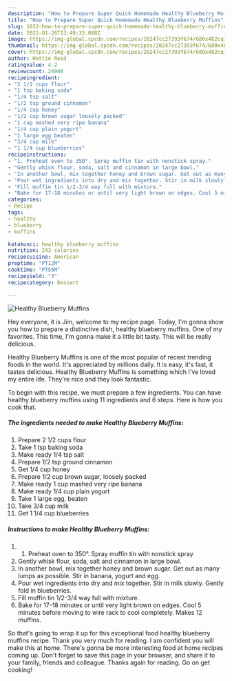 ```yaml
---
description: "How to Prepare Super Quick Homemade Healthy Blueberry Muffins"
title: "How to Prepare Super Quick Homemade Healthy Blueberry Muffins"
slug: 1032-how-to-prepare-super-quick-homemade-healthy-blueberry-muffins
date: 2022-01-26T13:49:33.088Z
image: https://img-global.cpcdn.com/recipes/20247cc27393f674/680x482cq70/healthy-blueberry-muffins-recipe-main-photo.jpg
thumbnail: https://img-global.cpcdn.com/recipes/20247cc27393f674/680x482cq70/healthy-blueberry-muffins-recipe-main-photo.jpg
cover: https://img-global.cpcdn.com/recipes/20247cc27393f674/680x482cq70/healthy-blueberry-muffins-recipe-main-photo.jpg
author: Hattie Reid
ratingvalue: 4.2
reviewcount: 24908
recipeingredient:
- "2 1/2 cups flour"
- "1 tsp baking soda"
- "1/4 tsp salt"
- "1/2 tsp ground cinnamon"
- "1/4 cup honey"
- "1/2 cup brown sugar loosely packed"
- "1 cup mashed very ripe banana"
- "1/4 cup plain yogurt"
- "1 large egg beaten"
- "3/4 cup milk"
- "1 1/4 cup blueberries"
recipeinstructions:
- "1. Preheat oven to 350°. Spray muffin tin with nonstick spray."
- "Gently whisk flour, soda, salt and cinnamon in large bowl."
- "In another bowl, mix together honey and brown sugar. Get out as many lumps as possible. Stir in banana, yogurt and egg."
- "Pour wet ingredients into dry and mix together. Stir in milk slowly. Gently fold in blueberries."
- "Fill muffin tin 1/2-3/4 way full with mixture."
- "Bake for 17-18 minutes or until very light brown on edges. Cool 5 minutes before moving to wire rack to cool completely. Makes 12 muffins."
categories:
- Recipe
tags:
- healthy
- blueberry
- muffins

katakunci: healthy blueberry muffins 
nutrition: 243 calories
recipecuisine: American
preptime: "PT12M"
cooktime: "PT55M"
recipeyield: "3"
recipecategory: Dessert

---
```



![Healthy Blueberry Muffins](https://img-global.cpcdn.com/recipes/20247cc27393f674/680x482cq70/healthy-blueberry-muffins-recipe-main-photo.jpg)

Hey everyone, it is Jim, welcome to my recipe page. Today, I'm gonna show you how to prepare a distinctive dish, healthy blueberry muffins. One of my favorites. This time, I'm gonna make it a little bit tasty. This will be really delicious.



Healthy Blueberry Muffins is one of the most popular of recent trending foods in the world. It's appreciated by millions daily. It is easy, it's fast, it tastes delicious. Healthy Blueberry Muffins is something which I've loved my entire life. They're nice and they look fantastic.


To begin with this recipe, we must prepare a few ingredients. You can have healthy blueberry muffins using 11 ingredients and 6 steps. Here is how you cook that.

<!--inarticleads1-->

##### The ingredients needed to make Healthy Blueberry Muffins:

1. Prepare 2 1/2 cups flour
1. Take 1 tsp baking soda
1. Make ready 1/4 tsp salt
1. Prepare 1/2 tsp ground cinnamon
1. Get 1/4 cup honey
1. Prepare 1/2 cup brown sugar, loosely packed
1. Make ready 1 cup mashed very ripe banana
1. Make ready 1/4 cup plain yogurt
1. Take 1 large egg, beaten
1. Take 3/4 cup milk
1. Get 1 1/4 cup blueberries




<!--inarticleads2-->

##### Instructions to make Healthy Blueberry Muffins:

1. 1. Preheat oven to 350°. Spray muffin tin with nonstick spray.
1. Gently whisk flour, soda, salt and cinnamon in large bowl.
1. In another bowl, mix together honey and brown sugar. Get out as many lumps as possible. Stir in banana, yogurt and egg.
1. Pour wet ingredients into dry and mix together. Stir in milk slowly. Gently fold in blueberries.
1. Fill muffin tin 1/2-3/4 way full with mixture.
1. Bake for 17-18 minutes or until very light brown on edges. Cool 5 minutes before moving to wire rack to cool completely. Makes 12 muffins.




So that's going to wrap it up for this exceptional food healthy blueberry muffins recipe. Thank you very much for reading. I am confident you will make this at home. There's gonna be more interesting food at home recipes coming up. Don't forget to save this page in your browser, and share it to your family, friends and colleague. Thanks again for reading. Go on get cooking!
